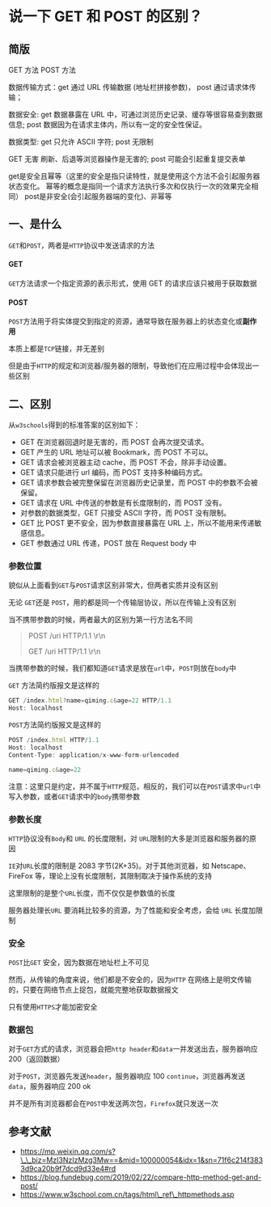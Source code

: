 # 说一下 GET 和 POST 的区别？

## 简版

GET 方法 POST 方法

数据传输⽅式：get 通过 URL 传输数据 (地址栏拼接参数)， post 通过请求体传输；

数据安全: get 数据暴露在 URL 中，可通过浏览历史记录、缓存等很容易查到数据信息; post 数据因为在请求主体内，所以有⼀定的安全性保证。

数据类型: get 只允许 ASCII 字符; post ⽆限制

GET ⽆害 刷新、后退等浏览器操作是⽆害的; post 可能会引起重复提交表单

get是安全且幂等（这⾥的安全是指只读特性，就是使⽤这个⽅法不会引起服务器状态变化。 幂等的概念是指同⼀个请求⽅法执⾏多次和仅执⾏⼀次的效果完全相同） post是⾮安全(会引起服务器端的变化)、⾮幂等

## 一、是什么

`GET`和`POST`，两者是`HTTP`协议中发送请求的方法

#### GET

`GET`方法请求一个指定资源的表示形式，使用 GET 的请求应该只被用于获取数据

#### POST

`POST`方法用于将实体提交到指定的资源，通常导致在服务器上的状态变化或**副作用**

本质上都是`TCP`链接，并无差别

但是由于`HTTP`的规定和浏览器/服务器的限制，导致他们在应用过程中会体现出一些区别

## 二、区别

从`w3schools`得到的标准答案的区别如下：

+   GET 在浏览器回退时是无害的，而 POST 会再次提交请求。
+   GET 产生的 URL 地址可以被 Bookmark，而 POST 不可以。
+   GET 请求会被浏览器主动 cache，而 POST 不会，除非手动设置。
+   GET 请求只能进行 url 编码，而 POST 支持多种编码方式。
+   GET 请求参数会被完整保留在浏览器历史记录里，而 POST 中的参数不会被保留。
+   GET 请求在 URL 中传送的参数是有长度限制的，而 POST 没有。
+   对参数的数据类型，GET 只接受 ASCII 字符，而 POST 没有限制。
+   GET 比 POST 更不安全，因为参数直接暴露在 URL 上，所以不能用来传递敏感信息。
+   GET 参数通过 URL 传递，POST 放在 Request body 中

### 参数位置

貌似从上面看到`GET`与`POST`请求区别非常大，但两者实质并没有区别

无论 `GET`还是 `POST`，用的都是同一个传输层协议，所以在传输上没有区别

当不携带参数的时候，两者最大的区别为第一行方法名不同

> POST /uri HTTP/1.1 \\r\\n
> 
> GET /uri HTTP/1.1 \\r\\n

当携带参数的时候，我们都知道`GET`请求是放在`url`中，`POST`则放在`body`中

`GET` 方法简约版报文是这样的

```js
GET /index.html?name=qiming.c&age=22 HTTP/1.1
Host: localhost
```
`POST`方法简约版报文是这样的

```js
POST /index.html HTTP/1.1
Host: localhost
Content-Type: application/x-www-form-urlencoded

name=qiming.c&age=22
```
注意：这里只是约定，并不属于`HTTP`规范，相反的，我们可以在`POST`请求中`url`中写入参数，或者`GET`请求中的`body`携带参数

### 参数长度

`HTTP`协议没有`Body`和 `URL` 的长度限制，对 `URL`限制的大多是浏览器和服务器的原因

`IE`对`URL`长度的限制是 2083 字节(2K+35)。对于其他浏览器，如 Netscape、FireFox 等，理论上没有长度限制，其限制取决于操作系统的支持

这里限制的是整个`URL`长度，而不仅仅是参数值的长度

服务器处理长`URL` 要消耗比较多的资源，为了性能和安全考虑，会给 `URL` 长度加限制

### 安全

`POST`比`GET` 安全，因为数据在地址栏上不可见

然而，从传输的角度来说，他们都是不安全的，因为`HTTP` 在网络上是明文传输的，只要在网络节点上捉包，就能完整地获取数据报文

只有使用`HTTPS`才能加密安全

### 数据包

对于`GET`方式的请求，浏览器会把`http header`和`data`一并发送出去，服务器响应 200（返回数据）

对于`POST`，浏览器先发送`header`，服务器响应 100 `continue`，浏览器再发送`data`，服务器响应 200 ok

并不是所有浏览器都会在`POST`中发送两次包，`Firefox`就只发送一次

## 参考文献

+   https://mp.weixin.qq.com/s?\_\_biz=MzI3NzIzMzg3Mw==&mid=100000054&idx=1&sn=71f6c214f3833d9ca20b9f7dcd9d33e4#rd
+   https://blog.fundebug.com/2019/02/22/compare-http-method-get-and-post/
+   https://www.w3school.com.cn/tags/html\_ref\_httpmethods.asp